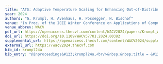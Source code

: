 ```yaml
---
title: "ATS: Adaptive Temperature Scaling for Enhancing Out-of-Distribution Detection Methods"
year: 2024
authors: "G. Krumpl, H. Avenhaus, H. Possegger, H. Bischof"
venue: "In Proc. of the IEEE Winter Conference on Applications of Computer Vision"
venue_abbrev: WACV
pdf_url: https://openaccess.thecvf.com/content/WACV2024/papers/Krumpl_ATS_Adaptive_Temperature_Scaling_for_Enhancing_Out-of-Distribution_Detection_Methods_WACV_2024_paper.pdf
doi_url: https://doi.org/10.1109/WACV57701.2024.00382
supplemental_url: https://openaccess.thecvf.com/content/WACV2024/supplemental/Krumpl_ATS_Adaptive_Temperature_WACV_2024_supplemental.pdf
external_url: https://wacv2024.thecvf.com
bib_id: krumpl24a
bib_entry: "@inproceedings&#123;krumpl24a,<br/>&nbsp;&nbsp;title = &#123;&#123;ATS: Adaptive Temperature Scaling for Enhancing Out-of-Distribution Detection Methods&#125;&#125;,<br/>&nbsp;&nbsp;author = &#123;Krumpl, Gerhard and Avenhaus, Henning and Possegger, Horst and Bischof, Horst&#125;,<br/>&nbsp;&nbsp;booktitle = &#123;Proc. of the IEEE Winter Conference on Applications of Computer Vision (WACV)&#125;,<br/>&nbsp;&nbsp;year = &#123;2024&#125;<br/>&#125;"
---
```

